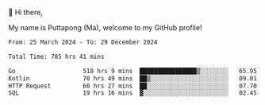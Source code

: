 👋 Hi there,

My name is Puttapong (Ma), welcome to my GitHub profile!

<!--START_SECTION:waka-->

```txt
From: 25 March 2024 - To: 29 December 2024

Total Time: 785 hrs 41 mins

Go                   518 hrs 9 mins  ████████████████▒░░░░░░░░   65.95 %
Kotlin               70 hrs 49 mins  ██▒░░░░░░░░░░░░░░░░░░░░░░   09.01 %
HTTP Request         60 hrs 27 mins  ██░░░░░░░░░░░░░░░░░░░░░░░   07.70 %
SQL                  19 hrs 16 mins  ▓░░░░░░░░░░░░░░░░░░░░░░░░   02.45 %
```

<!--END_SECTION:waka-->
